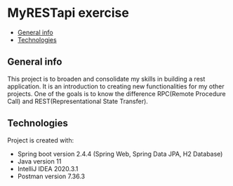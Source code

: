 # MyRESTapi exercise
* [General info](#general-info)
* [Technologies](#technologies)

## General info
This project is to broaden and consolidate my skills in building a rest application.
It is an introduction to creating new functionalities for my other projects.
One of the goals is to know the difference RPC(Remote Procedure Call) and REST(Representational State Transfer).

## Technologies
Project is created with:
* Spring boot version 2.4.4 (Spring Web, Spring Data JPA, H2 Database)
* Java version 11
* IntelliJ IDEA 2020.3.1
* Postman version 7.36.3
